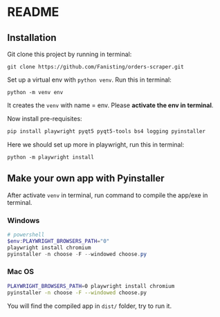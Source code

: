 # README

## Installation

Git clone this project by running in terminal:

```
git clone https://github.com/Fanisting/orders-scraper.git
```

Set up a virtual env with `python venv`. Run this in terminal:

```
python -m venv env
```

It creates the `venv` with name = env. Please **activate the env in terminal**. 

Now install pre-requisites:

```powershell
pip install playwright pyqt5 pyqt5-tools bs4 logging pyinstaller
```

Here we should set up more in playwright, run this in terminal:

```
python -m playwright install
```

## Make your own app with Pyinstaller

After activate `venv` in terminal, run command to compile the app/exe in terminal.

### Windows

```powershell
# powershell
$env:PLAYWRIGHT_BROWSERS_PATH="0" 
playwright install chromium
pyinstaller -n choose -F --windowed choose.py
```

### Mac OS

```bash
PLAYWRIGHT_BROWSERS_PATH=0 playwright install chromium
pyinstaller -n choose -F --windowed choose.py
```

You will find the compiled app in `dist/` folder, try to run it. 

